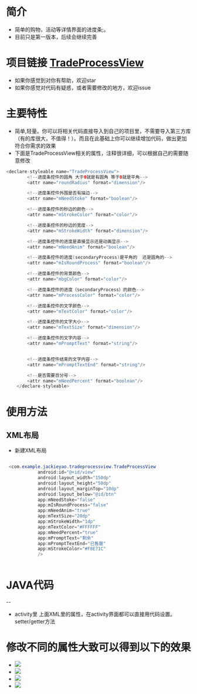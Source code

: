 简介
====
* 简单的购物，活动等详情界面的进度条;。
* 目前只是第一版本，后续会继续完善


项目链接 [TradeProcessView](https://github.com/fems1888/TradeProcessView)
===
* 如果你感觉到对你有帮助，欢迎star
* 如果你感觉对代码有疑惑，或者需要修改的地方，欢迎issue

主要特性
===
* 简单,轻量。你可以将相关代码直接导入到自己的项目里，不需要导入第三方库（有的库很大，不值得！）。而且在此基础上你可以继续增加代码，做出更加符合你需求的效果
* 下面是TradeProcessView相关的属性，注释很详细，可以根据自己的需要随意修改
```java
<declare-styleable name="TradeProcessView">
        <!--进度条控件的圆角 大于0就是有圆角 等于0就是平角-->
        <attr name="roundRadius" format="dimension"/>

        <!--进度条控件外围是否有描边-->
        <attr name="mNeedStoke" format="boolean"/>

        <!--进度条控件的秒边的颜色-->
        <attr name="mStrokeColor" format="color"/>

        <!--进度条控件的秒边的宽度-->
        <attr name="mStrokeWidth" format="dimension"/>

        <!--进度条控件的进度是直接显示还是动画显示-->
        <attr name="mNeedAnim" format="boolean"/>

        <!--进度条控件的进度(secondaryProcess)是平角的  还是圆角的-->
        <attr name="mIsRoundProcess" format="boolean"/>

        <!--进度条控件的背景颜色-->
        <attr name="mbgColor" format="color"/>

        <!--进度条控件的进度（secondaryProcess）的颜色-->
        <attr name="mProcessColor" format="color"/>

        <!--进度条控件的文字颜色-->
        <attr name="mTextColor" format="color"/>

        <!--进度条控件的文字大小-->
        <attr name="mTextSize" format="dimension"/>

        <!--进度条控件的文字内容-->
        <attr name="mPromptText" format="string"/>


        <!--进度条控件结束的文字内容-->
        <attr name="mPromptTextEnd" format="string"/>

        <!--是否需要百分号-->
        <attr name="mNeedPercent" format="boolean"/>
    </declare-styleable>
```
使用方法
 ===
XML布局
--

* 新建XML布局
```Java

 <com.example.jackieyao.tradeprocessview.TradeProcessView
            android:id="@+id/view"
            android:layout_width="150dp"
            android:layout_height="50dp"
            android:layout_marginTop="10dp"
            android:layout_below="@id/btn"
            app:mNeedStoke="false"
            app:mIsRoundProcess="false"
            app:mNeedAnim="true"
            app:mTextSize="20dp"
            app:mStrokeWidth="1dp"
            app:mTextColor="#FFFFFF"
            app:mNeedPercent="true"
            app:mPromptText="剩余"
            app:mPromptTextEnd="已售罄"
            app:mStrokeColor="#F8E71C"
            />
            
```


JAVA代码
=====
--
* activity里
上面XML里的属性，在activity界面都可以直接用代码设置。setter/getter方法

修改不同的属性大致可以得到以下的效果
====
* ![](http://g.recordit.co/qTbaVoUzYK.gif) 
* ![](http://g.recordit.co/xpvvWxdXln.gif) 
* ![](http://g.recordit.co/dO5SZ9POm9.gif) 
* ![](http://g.recordit.co/ySUKBzCJ4h.gif) 

   
   






